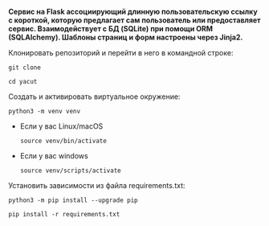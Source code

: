 **Cервис на Flask ассоциирующий длинную пользовательскую ссылку с короткой, которую предлагает сам пользователь или предоставляет сервис.  Взаимодействует с БД (SQLite) при помощи ORM (SQLAlchemy). Шаблоны страниц и форм настроены через Jinja2.**
  
  

Клонировать репозиторий и перейти в него в командной строке:

```
git clone 
```

```
cd yacut
```

Cоздать и активировать виртуальное окружение:

```
python3 -m venv venv
```

* Если у вас Linux/macOS

    ```
    source venv/bin/activate
    ```

* Если у вас windows

    ```
    source venv/scripts/activate
    ```

Установить зависимости из файла requirements.txt:

```
python3 -m pip install --upgrade pip
```

```
pip install -r requirements.txt
```
